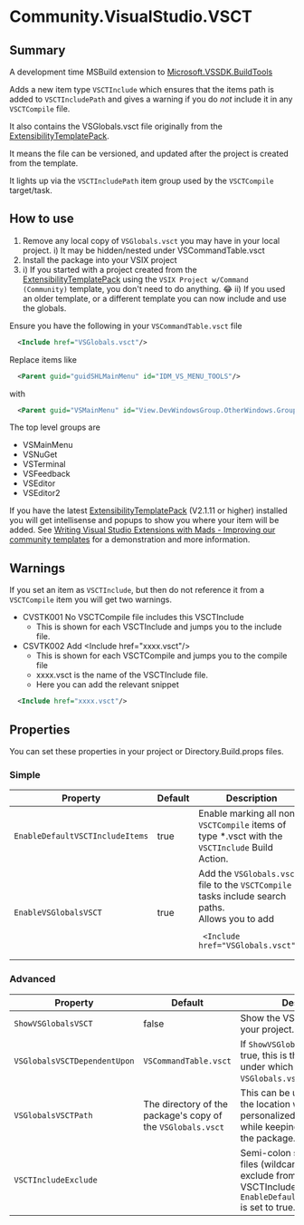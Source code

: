 ﻿# Community.VisualStudio.VSCT

## Summary

A development time MSBuild extension to [Microsoft.VSSDK.BuildTools](https://www.nuget.org/packages/Microsoft.VSSDK.BuildTools/)

Adds a new item type `VSCTInclude` which ensures that the items path is added to `VSCTIncludePath` and gives a warning if you do _not_ include it in any `VSCTCompile` file.

It also contains the VSGlobals.vsct file originally from the [ExtensibilityTemplatePack](https://github.com/madskristensen/ExtensibilityTemplatePack).

It means the file can be versioned, and updated after the project is created from the template.

It lights up via the `VSCTIncludePath` item group used by the `VSCTCompile` target/task.


## How to use

1) Remove any local copy of `VSGlobals.vsct` you may have in your local project.
   i) It may be hidden/nested under VSCommandTable.vsct
2) Install the package into your VSIX project
3)
    i)  If you started with a project created from the [ExtensibilityTemplatePack](https://github.com/madskristensen/ExtensibilityTemplatePack) using the `VSIX Project w/Command (Community)` template, you don't need to do anything. :joy:
    ii) If you used an older template, or a different template you can now include and use the globals.

Ensure you have the following in your `VSCommandTable.vsct` file
```xml
  <Include href="VSGlobals.vsct"/>
```

Replace items like
```xml
  <Parent guid="guidSHLMainMenu" id="IDM_VS_MENU_TOOLS"/>
```
with
```xml
  <Parent guid="VSMainMenu" id="View.DevWindowsGroup.OtherWindows.Group1"/>
```

The top level groups are 
- VSMainMenu
- VSNuGet
- VSTerminal
- VSFeedback
- VSEditor
- VSEditor2

If you have the latest [ExtensibilityTemplatePack](https://github.com/madskristensen/ExtensibilityTemplatePack) (V2.1.11 or higher) installed you will get intellisense and popups to show you where your item will be added.
See [Writing Visual Studio Extensions with Mads - Improving our community templates](https://www.youtube.com/watch?v=Gzpntvp0yzo&t=1s) for a demonstration and more information.

## Warnings

If you set an item as `VSCTInclude`, but then do not reference it from a `VSCTCompile` item you will get two warnings.

- CVSTK001 No VSCTCompile file includes this VSCTInclude
  - This is shown for each VSCTInclude and jumps you to the include file.
- CSVTK002 Add &lt;Include href="xxxx.vsct"/&gt;
  - This is shown for each VSCTCompile and jumps you to the compile file
  - xxxx.vsct is the name of the VSCTInclude file.
  - Here you can add the relevant snippet
```xml
  <Include href="xxxx.vsct"/>
```

## Properties

You can set these properties in your project or Directory.Build.props files.
### Simple
| Property | Default | Description |
|-|-|-|
| `EnableDefaultVSCTIncludeItems` | true | Enable marking all non-`VSCTCompile` items of type *.vsct with the `VSCTInclude` Build Action. |
| `EnableVSGlobalsVSCT` | true | Add the `VSGlobals.vsct` file to the `VSCTCompile` tasks include search paths.<br/>Allows you to add <pre lang="xml"> <code>&lt;Include href="VSGlobals.vsct"/&gt;</code></pre> |
### Advanced
| Property | Default | Description |
|-|-|-|
| `ShowVSGlobalsVSCT` | false | Show the VSGlobals.vsct file in your project. |
| `VSGlobalsVSCTDependentUpon` | `VSCommandTable.vsct` | If `ShowVSGlobalsVSCT` is set to true, this is the name of the file under which the `VSGlobals.vsct` will be nested. |
| `VSGlobalsVSCTPath` | The directory of the package's copy of the `VSGlobals.vsct` | This can be used to override the location with a personalized copy of the file, while keeping the logic from the package. |
| `VSCTIncludeExclude` |  | Semi-colon separated list of files (wildcards allowed) to exclude from being included as VSCTInclude if `EnableDefaultVSCTIncludeItems` is set to true.